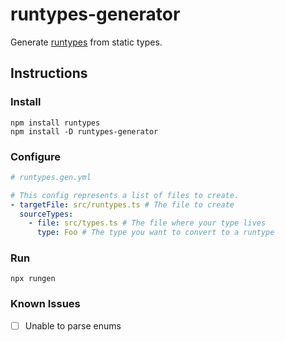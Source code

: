 # runtypes-generator

Generate [runtypes](https://github.com/pelotom/runtypes) from static types.

## Instructions

### Install

```
npm install runtypes
npm install -D runtypes-generator
```

### Configure

```yaml
# runtypes.gen.yml

# This config represents a list of files to create.
- targetFile: src/runtypes.ts # The file to create
  sourceTypes:
    - file: src/types.ts # The file where your type lives
      type: Foo # The type you want to convert to a runtype
```

### Run

```
npx rungen
```

### Known Issues

- [ ] Unable to parse enums
